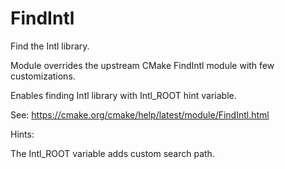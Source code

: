 # FindIntl

Find the Intl library.

Module overrides the upstream CMake FindIntl module with few customizations.

Enables finding Intl library with Intl_ROOT hint variable.

See: https://cmake.org/cmake/help/latest/module/FindIntl.html

Hints:

  The Intl_ROOT variable adds custom search path.
